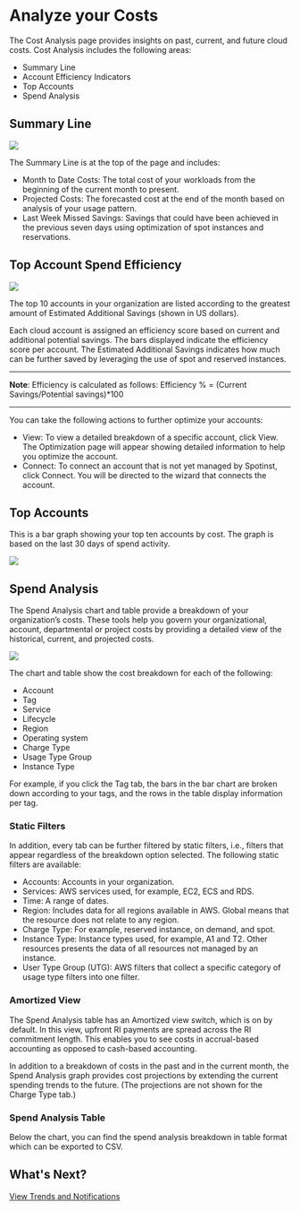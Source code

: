 # Analyze your Costs

The Cost Analysis page provides insights on past, current, and future cloud costs. Cost Analysis includes the following areas:

* Summary Line
* Account Efficiency Indicators
* Top Accounts
* Spend Analysis

## Summary Line

<img src="/cloud-analyzer/_media/tutorials-analyze-costs-01.png" />

The Summary Line is at the top of the page and includes:

* Month to Date Costs: The total cost of your workloads from the beginning of the current month to present.
* Projected Costs: The forecasted cost at the end of the month based on analysis of your usage pattern.
* Last Week Missed Savings: Savings that could have been achieved in the previous seven days using optimization of spot instances and reservations.

## Top Account Spend Efficiency

<img src="/cloud-analyzer/_media/tutorials-analyze-costs-02.png" />

The top 10 accounts in your organization are listed according to the greatest amount of Estimated Additional Savings (shown in US dollars).

Each cloud account is assigned an efficiency score based on current and additional potential savings. The bars displayed indicate the efficiency score per account. The Estimated Additional Savings indicates how much can be further saved by leveraging the use of spot and reserved instances.

---
**Note**: Efficiency is calculated as follows:  Efficiency % = (Current Savings/Potential savings)*100

---

You can take the following actions to further optimize your accounts:

* View: To view a detailed breakdown of a specific account, click View. The Optimization page will appear showing detailed information to help you optimize the account.
* Connect: To connect an account that is not yet managed by Spotinst, click Connect. You will be directed to the wizard that connects the account.

## Top Accounts

This is a bar graph showing your top ten accounts by cost. The graph is based on the last 30 days of spend activity.

<img src="/cloud-analyzer/_media/tutorials-analyze-costs-03.png" />

## Spend Analysis

The Spend Analysis chart and table provide a breakdown of your organization’s costs. These tools help you govern your organizational, account, departmental or project costs by providing a detailed view of the historical, current, and projected costs.

<img src="/cloud-analyzer/_media/tutorials-analyze-costs-04.png" />

The chart and table show the cost breakdown for each of the following:

* Account
* Tag
* Service
* Lifecycle
* Region
* Operating system
* Charge Type
* Usage Type Group
* Instance Type

For example, if you click the Tag tab, the bars in the bar chart are broken down according to your tags, and the rows in the table display information per tag.

### Static Filters

In addition, every tab can be further filtered by static filters, i.e., filters that appear regardless of the breakdown option selected. The following static filters are available:

* Accounts: Accounts in your organization.
* Services: AWS services used, for example, EC2, ECS and RDS.
* Time: A range of dates.
* Region: Includes data for all regions available in AWS. Global means that the resource does not relate to any region.
* Charge Type: For example, reserved instance, on demand, and spot.
* Instance Type: Instance types used, for example, A1 and T2. Other resources presents the data of all resources not managed by an instance.
* User Type Group (UTG): AWS filters that collect a specific category of usage type filters into one filter.

### Amortized View

The Spend Analysis table has an Amortized view switch, which is on by default. In this view, upfront RI payments are spread across the RI commitment length. This enables you to see costs in accrual-based accounting as opposed to cash-based accounting.

In addition to a breakdown of costs in the past and in the current month, the Spend Analysis graph provides cost projections by extending the current spending trends to the future. (The projections are not shown for the Charge Type tab.)

### Spend Analysis Table

Below the chart, you can find the spend analysis breakdown in table format which can be exported to CSV.

## What's Next?

[View Trends and Notifications]()
